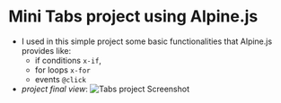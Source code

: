 # Mini Tabs project using Alpine.js
- I used in this simple project some basic functionalities that Alpine.js provides like:
    - if conditions `x-if`,
    - for loops `x-for`
    - events `@click`
- *project final view*:
![Tabs project Screenshot](https://github.com/Bilalben23/tabs_using_Alpine.js/assets/129977156/9b1741ea-91a8-47b3-a048-a6c9a2055b69)
